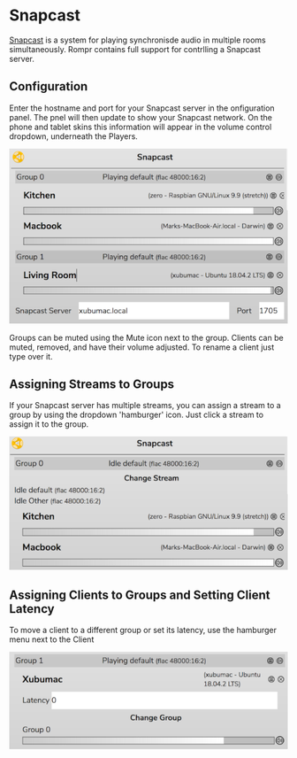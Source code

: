 # Snapcast

[Snapcast](https://github.com/badaix/snapcast) is a system for playing synchronisde audio in multiple rooms simultaneously. Rompr contains full support for contrlling a Snapcast server.

## Configuration

Enter the hostname and port for your Snapcast server in the onfiguration panel. The pnel will then update to show your Snapcast network. On the phone and tablet skins this information will appear in the volume control dropdown, underneath the Players.

![](images/snapcast1.png)

Groups can be muted using the Mute icon next to the group.
Clients can be muted, removed, and have their volume adjusted. To rename a client just type over it.

## Assigning Streams to Groups

If your Snapcast server has multiple streams, you can assign a stream to a group by using the dropdown 'hamburger' icon. Just click a stream to assign it to the group.

![](images/snapcast2.png)

## Assigning Clients to Groups and Setting Client Latency

To move a client to a different group or set its latency, use the hamburger menu next to the Client

![](images/snapcast4.png)

